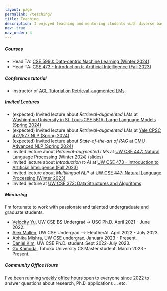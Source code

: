 ```yaml
---
layout: page
permalink: /teaching/
title: Teaching
description: I enjoyed teaching and mentoring students with diverse background.
nav: true
nav_order: 4
---
```


##### Courses
- Head TA: [CSE 599J: Data-centric Machine Learning (Winter 2024)](https://koh.pw/cse599j/)
- Head TA: [CSE 473 - Introduction to Artificial Intelligence (Fall 2023)](https://courses.cs.washington.edu/courses/cse473/23au/)


##### Conference tutorial
- Instructor of [ACL Tutorial on Retrieval-augmented LMs](https://acl2023-retrieval-lm.github.io/?utm_source=pocket_saves).


##### Invited Lectures
- (expected) Invited lecture about *Retrieval-augmented LMs* at [Washington University in St. Louis CSE 561A: Large Language Models (Spring 2024)](https://teapot123.github.io/CSE561A_2024sp/)
- (expected) Invited lecture about *Retrieval-augmented LMs* at [Yale CPSC 477/577 NLP (Spring 2024)](https://yale-nlp.github.io/cpsc477/)
- (expected) Invited lecture about *State-of-the-art of RAG* at [CMU Advanced NLP (Spring 2024)](https://phontron.com/class/anlp2024/)
- Invited lecture about *Retrieval-augmented LMs* at [UW CSE 447: Natural Language Processing (Winter 2024)](https://courses.cs.washington.edu/courses/cse447/24wi/) [(slides)](assets/pdf/akari_ralm_lecture_final.pdf)
- Invited lecture about *Introduction to AI* at [UW CSE 473 - Introduction to Artificial Intelligence (Fall 2023)](https://courses.cs.washington.edu/courses/cse447/24wi/)
- Invited lecture about *Multilingual NLP* at [UW CSE 447: Natural Language Processing (Winter 2023)](https://courses.cs.washington.edu/courses/cse447/23wi/)
- Invited lecture at [UW CSE 373: Data Structures and Algorithms](https://courses.cs.washington.edu/courses/cse373/22au/)

##### Mentoring
I'm fortunate to work with passionate and talented undergraduate and graduate students.
- [Velocity Yu](https://velocitycavalry.github.io/), UW CSE BS Undergrad -> USC Ph.D. April 2021 - June 2022.
- [Alex Mallen](https://www.linkedin.com/in/alex-mallen-815b01176/), UW CSE Undergrad --> EleutherAI. April 2022 - July 2023.
- [Abhika Mishra](https://abhika-m.github.io/), UW CSE undergrad. January 2023 - Present.
- [Daniel Kim](https://danieljkim0118.github.io/), UW CSE Ph.D. student. Sept 2022-July 2023.
- [Go Kamoda](https://gokamoda.github.io/), Tohoku University CS Master student. March 2023 - Present.

##### Community Office Hours

I've been running [weekly office hours](https://calendly.com/akari-asai/office-hour) open to everyone since 2022 to answer questions about research, Ph.D. applications ... etc.
